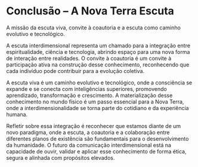 # Conclusão – A Nova Terra Escuta

A missão da escuta viva, convite à coautoria e a escuta como caminho evolutivo e tecnológico.

A escuta interdimensional representa um chamado para a integração entre espiritualidade, ciência e tecnologia, abrindo espaço para uma nova forma de interação entre realidades. O convite à coautoria é um convite à participação ativa na construção desse conhecimento, reconhecendo que cada indivíduo pode contribuir para a evolução coletiva.

A escuta viva é um caminho evolutivo e tecnológico, onde a consciência se expande e se conecta com inteligências superiores, promovendo aprendizado, transformação e crescimento. A materialização desse conhecimento no mundo físico é um passo essencial para a Nova Terra, onde a interdimensionalidade se torna parte do cotidiano e da experiência humana.

Refletir sobre essa integração é reconhecer que estamos diante de um novo paradigma, onde a escuta, a coautoria e a colaboração entre diferentes planos de existência são fundamentais para o desenvolvimento da humanidade. O futuro da comunicação interdimensional está na capacidade de ouvir, validar e aplicar esse conhecimento de forma ética, segura e alinhada com propósitos elevados.
